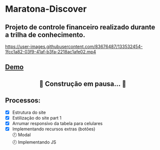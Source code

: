 # Maratona-Discover
## Projeto de controle financeiro realizado durante a trilha de conhecimento.

https://user-images.githubusercontent.com/83676487/133532454-1fcc1a82-03f9-41af-b3fa-2218ac1afe02.mp4

## [Demo](https://layannehonorato.github.io/Maratona-Dicover/)
<h2 align="center"> 
	🚧 Construção em pausa...  🚧
</h2>

## Processos:
- [x] Estrutura do site
- [x] Estilização do site part 1
- [x] Arrumar responsivo da tabela para celulares
- [x] Implementando recursos extras (botões)
 </br>🕗 Modal </br>🕗 Implementando JS
